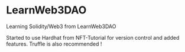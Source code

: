 # LearnWeb3DAO
Learning Solidity/Web3 from LearnWeb3DAO

Started to use Hardhat from NFT-Tutorial for version control and added features. Truffle is also recommended !
